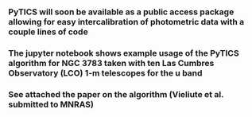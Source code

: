 ### PyTICS will soon be available as a public access package allowing for easy intercalibration of photometric data with a couple lines of code

### The jupyter notebook shows example usage of the PyTICS algorithm for NGC 3783 taken with ten Las Cumbres Observatory (LCO) 1-m telescopes for the u band 

### See attached the paper on the algorithm (Vieliute et al. submitted to MNRAS)

